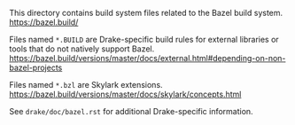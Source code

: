 
This directory contains build system files related to the Bazel build system.
  https://bazel.build/

Files named `*.BUILD` are Drake-specific build rules for external libraries or
tools that do not natively support Bazel.
  https://bazel.build/versions/master/docs/external.html#depending-on-non-bazel-projects

Files named `*.bzl` are Skylark extensions.
  https://bazel.build/versions/master/docs/skylark/concepts.html

See `drake/doc/bazel.rst` for additional Drake-specific information.
